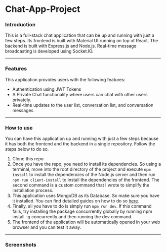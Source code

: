 # Chat-App-Project

### Introduction
This is a full-stack chat application that can be up and running with just a few steps. 
Its frontend is built with Material UI running on top of React. 
The backend is built with Express.js and Node.js. Real-time message broadcasting is developed using Socket.IO.
___

### Features
This application provides users with the following features:

- Authentication using JWT Tokens
- A Private Chat functionality where users can chat with other users privately.
- Real-time updates to the user list, conversation list, and conversation messages.
___

### How to use
You can have this application up and running with just a few steps because it has both the frontend and the backend in a single repository. Follow the steps below to do so.

1. Clone this repo
2. Once you have the repo, you need to install its dependencies. 
So using a terminal, move into the root directory of the project and execute ```npm install``` to install the dependencies of the Node.js server 
and then run ```npm run client-install``` to install the dependencies of the frontend. 
The second command is a custom command that I wrote to simplify the installation process.
3. This application uses MongoDB as its Database. So make sure you have it installed. 
You can find detailed guides on how to do so [here](https://docs.mongodb.com/manual/administration/install-community/).
4. Finally, all you have to do is simply run ```npm run dev```. If this command fails, try installing the package concurrently globally by running npm install -g concurrently and then running the dev command.
5. The frontend of the application will be automatically opened in your web browser and you can test it away.
___

### Screenshots

